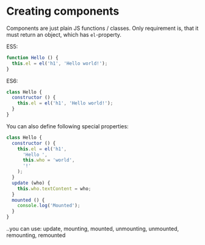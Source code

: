 # Creating components

Components are just plain JS functions / classes. Only requirement is, that it must return an object, which has `el`-property.

ES5:
```js
function Hello () {
  this.el = el('h1', 'Hello world!');
}
```

ES6:
```js
class Hello {
  constructor () {
    this.el = el('h1', 'Hello world!');
  }
}
```

You can also define following special properties:
```js
class Hello {
  constructor () {
    this.el = el('h1',
      'Hello ',
      this.who = 'world',
      '!'
    );
  }
  update (who) {
    this.who.textContent = who;
  }
  mounted () {
    console.log('Mounted');
  }
}
```
..you can use: update, mounting, mounted, unmounting, unmounted, remounting, remounted
